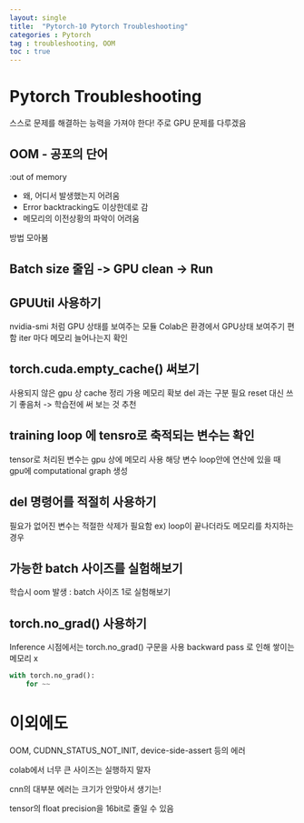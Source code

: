```yaml
---
layout: single
title:  "Pytorch-10 Pytorch Troubleshooting"
categories : Pytorch
tag : troubleshooting, OOM
toc : true
---
```




# Pytorch Troubleshooting
스스로 문제를 해결하는 능력을 가져야 한다!
주로 GPU 문제를 다루겠음

## OOM - 공포의 단어
:out of memory
- 왜, 어디서 발생했는지 어려움
- Error backtracking도 이상한데로 감
- 메모리의 이전상황의 파악이 어려움


방법 모아봄
## Batch size 줄임 -> GPU clean -> Run


## GPUUtil 사용하기
nvidia-smi 처럼 GPU 상태를 보여주는 모듈
Colab은 환경에서 GPU상태 보여주기 편함
iter 마다 메모리 늘어나는지 확인

## torch.cuda.empty_cache() 써보기
사용되지 않은 gpu 상 cache 정리
가용 메모리 확보
del 과는 구분 필요
reset 대신 쓰기 좋음처
-> 학습전에 써 보는 것 추천

## training loop 에 tensro로 축적되는 변수는 확인
tensor로 처리된 변수는 gpu 상에 메모리 사용
해당 변수 loop안에 연산에 있을 때 gpu에 computational graph 생성



## del 명령어를 적절히 사용하기
필요가 없어진 변수는 적절한 삭제가 필요함
ex) loop이 끝나더라도 메모리를 차지하는 경우


## 가능한 batch 사이즈를 실험해보기
학습시 oom 발생 : batch 사이즈 1로 실험해보기


## torch.no_grad() 사용하기
Inference 시점에서는 torch.no_grad() 구문을 사용
backward pass 로 인해 쌓이는 메모리 x

```python
with torch.no_grad():
	for ~~
```


# 이외에도
OOM, CUDNN_STATUS_NOT_INIT, device-side-assert 등의 에러

colab에서 너무 큰 사이즈는 실행하지 말자

cnn의 대부분 에러는 크기가 안맞아서 생기는!

tensor의 float precision을 16bit로 줄일 수 있음




